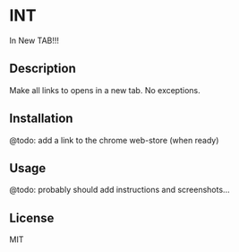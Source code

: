 # INT
In New TAB!!!
## Description
Make all links to opens in a new tab. No exceptions.
## Installation
@todo: add a link to the chrome web-store (when ready)
## Usage
@todo: probably should add instructions and screenshots...
## License
MIT
